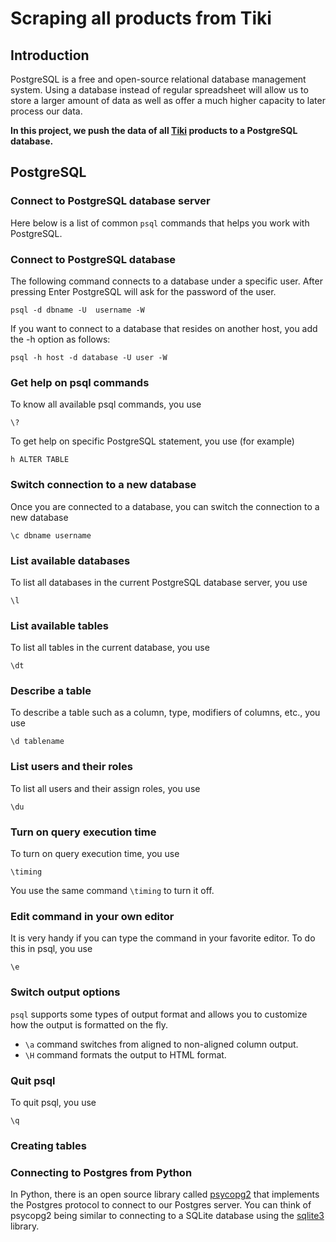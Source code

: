 # Scraping all products from Tiki

## Introduction

PostgreSQL is a free and open-source relational database management system. Using a database instead of regular spreadsheet will allow us to store a larger amount of data as well as offer a much higher capacity to later process our data. 

**In this project, we push the data of all [Tiki](https://tiki.vn/) products to a PostgreSQL database.** 

## PostgreSQL
### Connect to PostgreSQL database server

Here below is a list of common `psql` commands that helps you work with PostgreSQL.

### Connect to PostgreSQL database

The following command connects to a database under a specific user. After pressing Enter PostgreSQL will ask for the password of the user.

`psql -d dbname -U  username -W`

If you want to connect to a database that resides on another host, you add the -h option as follows:

`psql -h host -d database -U user -W`

### Get help on psql commands

To know all available psql commands, you use

`\?`

To get help on specific PostgreSQL statement, you use (for example)

`h ALTER TABLE`

### Switch connection to a new database

Once you are connected to a database, you can switch the connection to a new database

`\c dbname username`

### List available databases

To list all databases in the current PostgreSQL database server, you use

`\l`

### List available tables

To list all tables in the current database, you use

`\dt`

### Describe a table

To describe a table such as a column, type, modifiers of columns, etc., you use

`\d tablename`

### List users and their roles

To list all users and their assign roles, you use

`\du`

### Turn on query execution time

To turn on query execution time, you use

`\timing`

You use the same command `\timing` to turn it off.

### Edit command in your own editor

It is very handy if you can type the command in your favorite editor. To do this in psql, you use

`\e`

### Switch output options

`psql` supports some types of output format and allows you to customize how the output is formatted on the fly.

* `\a` command switches from aligned to non-aligned column output.
* `\H` command formats the output to HTML format.

### Quit psql

To quit psql, you use

`\q`

### Creating tables

### Connecting to Postgres from Python

In Python, there is an open source library called [psycopg2](http://initd.org/psycopg/) that implements the Postgres protocol to connect to our Postgres server. You can think of psycopg2 being similar to connecting to a SQLite database using the [sqlite3](https://docs.python.org/3.5/library/sqlite3.html) library.
